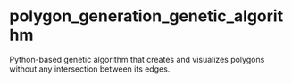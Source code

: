 # polygon_generation_genetic_algorithm
Python-based genetic algorithm that creates and visualizes polygons without any intersection between its edges. 
